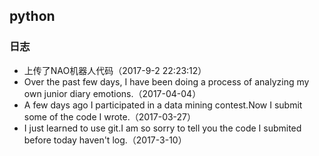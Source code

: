 ## python
### 日志
- 上传了NAO机器人代码（2017-9-2 22:23:12）
- Over the past few days, I have been doing a process of analyzing my own junior diary emotions.（2017-04-04）
- A few days ago I participated in a data mining contest.Now I submit some of the code I wrote.（2017-03-27）
- I just learned to use git.I am so sorry to tell you the code I submited before today haven't log.（2017-3-10）